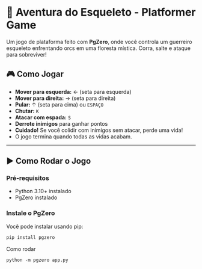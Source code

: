 # 🦴 Aventura do Esqueleto - Platformer Game

Um jogo de plataforma feito com **PgZero**, onde você controla um guerreiro esqueleto enfrentando orcs em uma floresta mística. Corra, salte e ataque para sobreviver!

## 🎮 Como Jogar

- **Mover para esquerda:** ← (seta para esquerda)
- **Mover para direita:** → (seta para direita)
- **Pular:** ↑ (seta para cima) ou `ESPAÇO`
- **Chutar:** `K`
- **Atacar com espada:** `S`
- **Derrote inimigos** para ganhar pontos
- **Cuidado!** Se você colidir com inimigos sem atacar, perde uma vida!
- O jogo termina quando todas as vidas acabam.

---

## ▶️ Como Rodar o Jogo

### Pré-requisitos

- Python 3.10+ instalado
- PgZero instalado

### Instale o PgZero

Você pode instalar usando pip:

```bash
pip install pgzero
```

Como rodar 
```
python -m pgzero app.py
```
